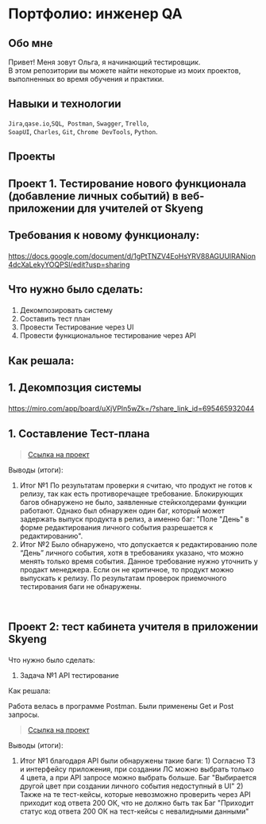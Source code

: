 # Портфолио: инженер QA

## Обо мне 

Привет! Меня зовут Ольга, я начинающий тестировщик. <br>
В этом репозитории вы можете найти некоторые из моих проектов, выполненных во время обучения и практики.
<br>

## Навыки и технологии
``Jira``,``qase.io``,``SQL``,`` Postman``, ``Swagger``, ``Trello``, <br>
``SoapUI``, ``Charles``, ``Git``, ``Chrome DevTools``,  ``Python``.




## Проекты

## <p> Проект 1. Тестирование нового функционала (добавление личных событий) в веб-приложении для учителей от Skyeng</p>

## <p> Требования к новому функционалу:</p>
https://docs.google.com/document/d/1gPtTNZV4EoHsYRV88AGUUlRANion4dcXaLekyYOQPSI/edit?usp=sharing

## <p> Что нужно было сделать:<p>
<ol>
  <li> Декомпозировать систему</li>
  <li> Составить тест план</li>
  <li> Провести Тестирование через UI</li>
  <li> Провести функциональное тестирование через API</li>
</ol>

## <p> Как решала: <p>
## <p> 1. Декомпозция системы <p>
https://miro.com/app/board/uXjVPln5wZk=/?share_link_id=695465932044
## <p> 1. Составление Тест-плана <p>



> <a href="https://lobanova777.atlassian.net/wiki/spaces/Decomposit/pages/2228238/1+2">Ссылка на проект</a>
  
 
 <p>Выводы (итоги):<p>
<ol>
  <li>Итог №1 
По результатам проверки я считаю, что продукт не готов к релизу, так как есть противоречащее требование.  
Блокирующих багов обнаружено не было, заявленные стейкхолдерами функции работают.
Однако был обнаружен один баг, который может задержать выпуск продукта в релиз, а именно баг: "Поле "День" в форме редактирования личного события разрешается к редактированию".</li>
  
  <li>Итог №2 
Было обнаружено, что допускается к редактированию поле “День” личного события, хотя в требованиях указано, что можно менять только время события. Данное требование нужно уточнить у продакт менеджера. Если он не критичное, то продукт можно выпускать к релизу.
По результатам проверок приемочного тестирования баги не обнаружены.
  </li>
</ol>


<br> 

## <p> Проект 2: тест кабинета учителя в приложении Skyeng</p>
<p>Что нужно было сделать:<p>
<ol>
  <li>Задача №1 API тестирование </li>
</ol>

<p>Как решала: <p>
Работа велась в программе Postman. Были применены Get и Post запросы.

>  <a href="https://www.postman.com/bold-crater-130965/workspace/2/collection/26711522-a501821c-33d8-4a54-ac63-ec1fe78ac5d2?action=share&creator=26711522">Ссылка на проект</a>
 
 <p>Выводы (итоги):<p>
<ol>
  <li>Итог №1 благодаря API  были обнаружены такие баги:
1) Согласно ТЗ и интерфейсу приложения, при создании ЛС можно выбрать только 4 цвета, а при API запросе можно выбрать больше.
Баг "Выбирается другой цвет при создании личного события недоступный в UI"
2) Также на те тест-кейсы, которые невозможно проверить через API приходит код ответа 200 ОК, что не должно быть так
Баг "Приходит статус код ответа 200 ОК на тест-кейсы с невалидными данными"
 </li>
</ol>



